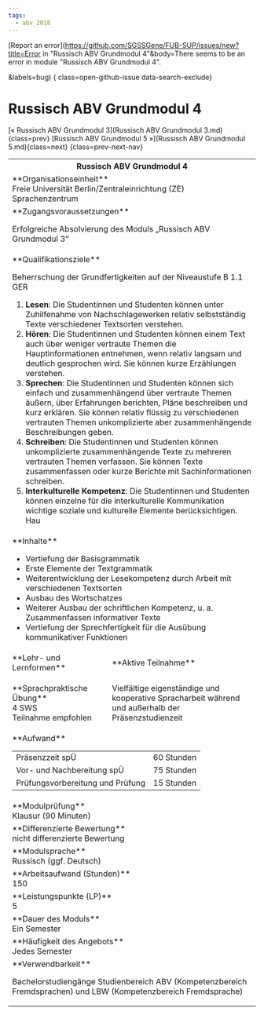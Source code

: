 ```yaml
---
tags:
  - abv_2018
---
```

[Report an error](https://github.com/SGSSGene/FUB-SUP/issues/new?title=Error in "Russisch ABV Grundmodul 4"&body=There seems to be an error in module "Russisch ABV Grundmodul 4".

<Describe here a slightly more detailed description of what is wrong>&labels=bug)
{ class=open-github-issue data-search-exclude}

# Russisch ABV Grundmodul 4

[« Russisch ABV Grundmodul 3](Russisch ABV Grundmodul 3.md){class=prev}
[Russisch ABV Grundmodul 5 »](Russisch ABV Grundmodul 5.md){class=next}
{class=prev-next-nav}

<table markdown id="moduledesc">
<tr markdown class="moduledesc_head"><th colspan="2">Russisch ABV Grundmodul 4 </th></tr>
<tr markdown><td colspan="2">**Organisationseinheit**   <br>Freie Universität Berlin/Zentraleinrichtung (ZE) Sprachenzentrum</td></tr>


<tr markdown><td colspan="2">**Zugangsvoraussetzungen** <br>

Erfolgreiche Absolvierung des Moduls „Russisch ABV Grundmodul 3“


</td></tr>
<tr markdown><td colspan="2">**Qualifikationsziele**    <br>

Beherrschung der Grundfertigkeiten auf der Niveaustufe B 1.1 GER

1. __Lesen__: Die Studentinnen und Studenten können unter Zuhilfenahme von
   Nachschlagewerken relativ selbstständig Texte verschiedener Textsorten
   verstehen.
2. __Hören__: Die Studentinnen und Studenten können einem Text auch über
   weniger vertraute Themen die Hauptinformationen entnehmen, wenn relativ
   langsam und deutlich gesprochen wird. Sie können kurze Erzählungen
   verstehen.
3. __Sprechen__: Die Studentinnen und Studenten können sich einfach und
   zusammenhängend über vertraute Themen äußern, über Erfahrungen berichten,
   Pläne beschreiben und kurz erklären. Sie können relativ flüssig zu
   verschiedenen vertrauten Themen unkomplizierte aber zusammenhängende
   Beschreibungen geben.
4. __Schreiben__: Die Studentinnen und Studenten können unkomplizierte
   zusammenhängende Texte zu mehreren vertrauten Themen verfassen. Sie
   können Texte zusammenfassen oder kurze Berichte mit Sachinformationen
   schreiben.
5. __Interkulturelle Kompetenz__: Die Studentinnen und Studenten können
   einzelne für die interkulturelle Kommunikation wichtige soziale und
   kulturelle Elemente berücksichtigen. Hau


</td></tr>
<tr markdown><td colspan="2">**Inhalte**                <br>


- Vertiefung der Basisgrammatik
- Erste Elemente der Textgrammatik
- Weiterentwicklung der Lesekompetenz durch Arbeit mit verschiedenen
  Textsorten
- Ausbau des Wortschatzes
- Weiterer Ausbau der schriftlichen Kompetenz, u. a. Zusammenfassen
  informativer Texte
- Vertiefung der Sprechfertigkeit für die Ausübung kommunikativer Funktionen


</td></tr>

<tr markdown><td>**Lehr- und Lernformen**</td><td>**Aktive Teilnahme**</td></tr>
<tr markdown><td> **Sprachpraktische Übung** <br>4 SWS <br> Teilnahme empfohlen</td><td>

Vielfältige eigenständige und kooperative Spracharbeit während und außerhalb der Präsenzstudienzeit
</td></tr>
<tr markdown><td colspan="2">**Aufwand**                <br>
<table class="aufwand_table">
<tr><td>Präsenzzeit spÜ</td><td>60 Stunden</td></tr>
<tr><td>Vor- und Nachbereitung spÜ</td><td>75 Stunden</td></tr>
<tr><td>Prüfungsvorbereitung und Prüfung</td><td>15 Stunden</td></tr>
</table>

</td></tr>
<tr markdown><td colspan="2">**Modulprüfung**             <br>Klausur (90 Minuten)


</td></tr>
<tr markdown><td colspan="2">**Differenzierte Bewertung** <br>nicht differenzierte Bewertung

</td></tr>
<tr markdown><td colspan="2">**Modulsprache**             <br>Russisch (ggf. Deutsch)</td></tr>
<tr markdown><td colspan="2">**Arbeitsaufwand (Stunden)** <br>150</td></tr>
<tr markdown><td colspan="2">**Leistungspunkte (LP)**     <br>5</td></tr>
<tr markdown><td colspan="2">**Dauer des Moduls**         <br>Ein Semester</td></tr>
<tr markdown><td colspan="2">**Häufigkeit des Angebots**  <br>Jedes Semester</td></tr>
<tr markdown><td colspan="2">**Verwendbarkeit**           <br>

Bachelorstudiengänge Studienbereich ABV (Kompetenzbereich Fremdsprachen) und
LBW (Kompetenzbereich Fremdsprache)


</td></tr>

</table>
